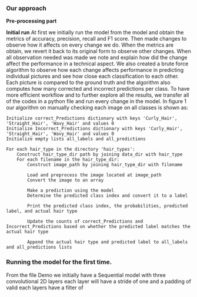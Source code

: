 

### Our approach 

**Pre-processing part**


**Initial run**
At first we initially run the model from the model and obtain the metrics of accuracy, precision, recall and F1 score. Then made changes to observe how it affects on every change we do. When the metrics are obtain, we revert it back to its original form to observe other changes. When all observation needed was made we note and explain how did the change affect the performance in a technical aspect. We also created a brute force algorithm to observe how each change affects performance in predicting individual pictures and see how close each classification to each other. Each picture is compared to the ground truth and the algorithm also computes how many corrected and incorrect predictions per class. To have more efficient workflow and to further explore all the results, we transfer all of the codes in a python file and run every change in the model. In figure 1 our algorithm on manually checking each image on all classes is shown as: 

```
Initialize correct_Predictions dictionary with keys 'Curly_Hair', 'Straight_Hair', 'Wavy_Hair' and values 0
Initialize Incorrect_Predictions dictionary with keys 'Curly_Hair', 'Straight_Hair', 'Wavy_Hair' and values 0
Initialize empty lists all_labels and all_predictions

For each hair_type in the directory 'hair_types':
    Construct hair_type_dir path by joining data_dir with hair_type
    For each filename in the hair_type_dir:
        Construct image_path by joining hair_type_dir with filename
        
        Load and preprocess the image located at image_path
        Convert the image to an array
        
        Make a prediction using the model
        Determine the predicted class index and convert it to a label
        
        Print the predicted class index, the probabilities, predicted label, and actual hair type
        
        Update the counts of correct_Predictions and Incorrect_Predictions based on whether the predicted label matches the actual hair type
        
        Append the actual hair type and predicted label to all_labels and all_predictions lists

```

### Running the model for the first time.

From the file Demo we initially have a Sequential model with three convolutional 2D layers each layer will have a stride of one and a padding of valid each layers have a filter of 
